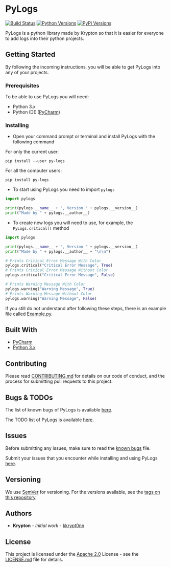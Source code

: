 # PyLogs
[![Build Status](https://travis-ci.org/kkrypt0nn/PyLogs.svg?branch=master)](https://travis-ci.org/kkrypt0nn/PyLogs) [![Python Versions](https://img.shields.io/badge/python-3.7%20%7C%203.8-orange)](https://pypi.org/project/py-logs)  [![PyPi Versions](https://img.shields.io/badge/pypi-2.0.2-blue)](https://pypi.org/project/py-logs) 

PyLogs is a python library made by Krypton so that it is easier for everyone to add logs into their python projects.

## Getting Started
By following the incoming instructions, you will be able to get PyLogs into any of your projects.

### Prerequisites
To be able to use PyLogs you will need:
* Python 3.x
* Python IDE ([PyCharm](https://jetbrains.com/pycharm))

### Installing
* Open your command prompt or terminal and install PyLogs with the following command

For only the current user:
```
pip install --user py-logs
```
For all the computer users:
```
pip install py-logs
```

* To start using PyLogs you need to import `pylogs`

```python
import pylogs

print(pylogs.__name__ + ", Version " + pylogs.__version__)
print("Made by " + pylogs.__author__)
```

* To create new logs you will need to use, for example, the `PyLogs.critical()` method

```python
import pylogs

print(pylogs.__name__ + ", Version " + pylogs.__version__)
print("Made by " + pylogs.__author__ + "\n\n")

# Prints Critical Error Message With Color
pylogs.critical("Critical Error Message", True)
# Prints Critical Error Message Without Color
pylogs.critical("Critical Error Message", False)

# Prints Warning Message With Color
pylogs.warning("Warning Message", True)
# Prints Warning Message Without Color
pylogs.warning("Warning Message", False)
```

If you still do not understand after following these steps, there is an example file called [Example.py](Example.py).

## Built With
* [PyCharm](https://jetbrains.com/pycharm)
* [Python 3.x](https://python.org)

## Contributing
Please read [CONTRIBUTING.md](CONTRIBUTING.md) for details on our code of conduct, and the process for submitting pull requests to this project.

## Bugs & TODOs
The list of known bugs of PyLogs is available [here](BUGS.md).

The TODO list of PyLogs is available [here](TODOS.md).

## Issues
Before submitting any issues, make sure to read the [known bugs](BUGS.md) file.

Submit your issues that you encounter while installing and using PyLogs [here](https://github.com/kkrypt0nn/PyLogs/issues).

## Versioning
We use [SemVer](http://semver.org/) for versioning. For the versions available, see the [tags on this repository](https://github.com/kkrypt0nn/PyLogs/tags).

## Authors
* **Krypton** - *Initial work* - [kkrypt0nn](https://github.com/kkrypt0nn)

## License
This project is licensed under the [Apache 2.0](LICENSE.md) License - see the [LICENSE.md](LICENSE.md) file for details.
